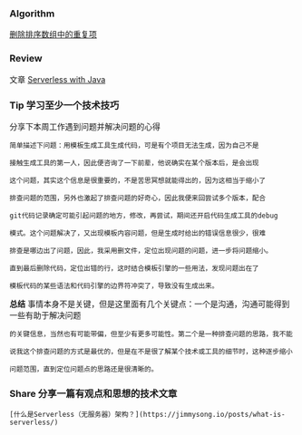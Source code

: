### Algorithm
[删除排序数组中的重复项](https://leetcode-cn.com/problems/remove-duplicates-from-sorted-array/)

### Review
文章 [Serverless with Java](https://www.future-processing.com/blog/serverless-with-java/)
  
  
 
### Tip 学习至少一个技术技巧
分享下本周工作遇到问题并解决问题的心得

    简单描述下问题：用模板生成工具生成代码，可是有个项目无法生成，因为自己不是
    
    接触生成工具的第一人，因此便咨询了一下前辈，他说确实在某个版本后，是会出现
    
    这个问题，其实这个信息是很重要的，不是苦思冥想就能得出的，因为这相当于缩小了
    
    排查问题的范围，另外也激起了排查问题的好奇心，因此我便来回尝试多个版本，配合
    
    git代码记录确定可能引起问题的地方，修改，再尝试，期间还开启代码生成工具的debug
    
    模式。这个问题解决了，又出现模板内容问题，但是生成时给出的错误信息很少，很难
    
    排查是哪边出了问题，因此，我采用删文件，定位出现问题的问题，进一步将问题缩小。
    
    直到最后删除代码，定位出错的行，这时结合模板引擎的一些用法，发现问题出在了
    
    模板代码的某些语法和代码引擎的边界符冲突了，导致没有生成出来。
    
**总结**
    事情本身不是关键，但是这里面有几个关键点：一个是沟通，沟通可能得到一些有助于解决问题
    
    的关键信息，当然也有可能带偏，但至少有更多可能性。第二个是一种排查问题的思路，我不能
    
    说我这个排查问题的方式是最优的，但是在不是很了解某个技术或工具的细节时，这种逐步缩小
    
    问题范围，直到定位问题点的思路还是很清晰的。
      

### Share 分享一篇有观点和思想的技术文章
    [什么是Serverless（无服务器）架构？](https://jimmysong.io/posts/what-is-serverless/)
        
        
      
      
